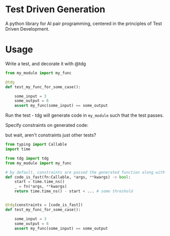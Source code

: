 # Test Driven Generation

A python library for AI pair programming, centered in the principles of Test Driven Development.


# Usage

Write a test, and decorate it with @tdg
```python
from my_module import my_func

@tdg
def test_my_func_for_some_case():

    some_input = 3
    some_output = 6
    assert my_func(some_input) == some_output
```

Run the test - tdg will generate code in `my_module` such that the test passes.


Specify constraints on generated code:


but wait, aren't constraints just other tests?

```python
from typing import Callable
import time

from tdg import tdg
from my_module import my_func

# by default, constraints are passed the generated function along with
def code_is_fast(fn:Callable, *args, **kwargs) -> bool:
    start = time.time_ns()
    _ = fn(*args, **kwargs)
    return time.time_ns() - start < ... # some threshold


@tdg(constraints = [code_is_fast])
def test_my_func_for_some_case():

    some_input = 3
    some_output = 6
    assert my_func(some_input) == some_output


```
